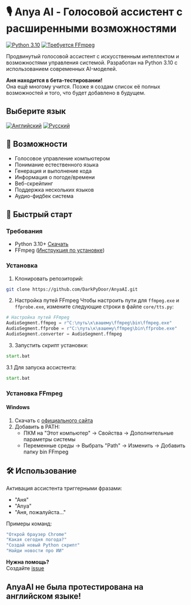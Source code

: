 # 🎙️ Anya AI - Голосовой ассистент с расширенными возможностями

[![Python 3.10](https://img.shields.io/badge/Python-3.10%2B-blue.svg)](https://www.python.org/downloads/)
[![Требуется FFmpeg](https://img.shields.io/badge/FFmpeg-Обязателен-orange.svg)](https://ffmpeg.org/)

Продвинутый голосовой ассистент с искусственным интеллектом и возможностями управления системой. Разработан на Python 3.10 с использованием современных AI-моделей.

**Аня находится в бета-тестировании!**  
Она ещё многому учится. Позже я создам список её полных возможностей и того, что будет добавлено в будущем.

## Выберите язык
[![Английский](https://img.shields.io/badge/Язык-Английский-blue)](README.md)
[![Русский](https://img.shields.io/badge/Язык-Русский-red)](README_ru.md)

## 🌟 Возможности
- Голосовое управление компьютером
- Понимание естественного языка
- Генерация и выполнение кода
- Информация о погоде/времени
- Веб-скрейпинг
- Поддержка нескольких языков
- Аудио-фидбек система

## 🚀 Быстрый старт

### Требования
- Python 3.10+ [Скачать](https://www.python.org/downloads/)
- FFmpeg ([Инструкция по установке](#-установка-ffmpeg))

### Установка
1. Клонировать репозиторий:
```bash
git clone https://github.com/DarkPyDoor/AnyaAI.git
```

2. Настройка путей FFmpeg
Чтобы настроить пути для `ffmpeg.exe` и `ffprobe.exe`, измените следующие строки в файле `core/tts.py`:

```python
# Настройка путей FFmpeg
AudioSegment.ffmpeg = r"C:\путь\к\вашему\ffmpeg\bin\ffmpeg.exe"
AudioSegment.ffprobe = r"C:\путь\к\вашему\ffmpeg\bin\ffprobe.exe"
AudioSegment.converter = AudioSegment.ffmpeg
```

3. Запустить скрипт установки:
```bat
start.bat
```

3.1 Для запуска ассистента:
```bat
start.bat
```

### Установка FFmpeg
#### Windows
1. Скачать с [официального сайта](https://ffmpeg.org/download.html#build-windows)
2. Добавить в PATH:
   - ПКМ на "Этот компьютер" → Свойства → Дополнительные параметры системы
   - Переменные среды → Выбрать "Path" → Изменить → Добавить папку bin FFmpeg


## 🛠️ Использование
Активация ассистента триггерными фразами:
- "Аня"
- "Anya"
- "Аня, пожалуйста..."

Примеры команд:
```bash
"Открой браузер Chrome"
"Какая сегодня погода?"
"Создай новый Python скрипт"
"Найди новости про ИИ"
```


**Нужна помощь?**  
Создайте [issue](https://github.com/DarkPyDoor/AnyaAI/issues)

## AnyaAI не была протестирована на английском языке!
